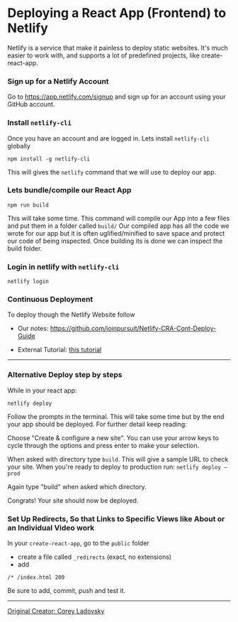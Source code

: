 # Deploying a React App (Frontend) to Netlify

Netlify is a service that make it painless to deploy static websites. It's much easier to work with, and supports a lot of predefined projects, like create-react-app.

### Sign up for a Netlify Account
Go to https://app.netlify.com/signup and sign up for an account using your GitHub account.

### Install `netlify-cli`
Once you have an account and are logged in. Lets install `netlify-cli` globally

```
npm install -g netlify-cli
```
This will gives the `netlify` command that we will use to deploy our app.

### Lets bundle/compile our React App
```
npm run build
```

This will take some time. This command will compile our App into a few files and put them in a folder called `build/`
Our compiled app has all the code we wrote for our app but it is often uglified/minified to save space and protect our code of being inspected. 
Once building its is done we can inspect the build folder.

### Login in netlify with `netlify-cli`
```
netlify login
```



### Continuous Deployment
To deploy though the Netlify Website follow 
* Our notes: https://github.com/joinpursuit/Netlify-CRA-Cont-Deploy-Guide

* External Tutorial: [this tutorial](https://dev.to/easybuoy/deploying-react-app-from-github-to-netlify-3a9j)

<hr />

### Alternative Deploy step by steps

While in your react app:

```
netlify deploy
```

Follow the prompts in the terminal. This will take some time but by the end your app should be deployed. For further detail keep reading:

Choose "Create & configure a new site". You can use your arrow keys to cycle through the options and press enter to make your selection. 

When asked with directory type `build`. This will give a sample URL to check your site. When you're ready to deploy to production run: `netlify deploy —prod` 

Again type "build" when asked which directory. 

Congrats! Your site should now be deployed. 

### Set Up Redirects, So that Links to Specific Views like About or an Individual Video work

In your `create-react-app`, go to the `public` folder
- create a file called  `_redirects`  (exact, no extensions)
- add

```
/* /index.html 200
```

Be sure to add, commit, push and test it.


<hr />

[Original Creator: Corey Ladovsky](https://github.com/joinpursuit/Pursuit-Core-Web/blob/master/react/react_deployment/README.md)
